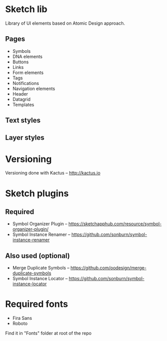 # Sketch lib
Library of UI elements based on Atomic Design approach.

## Pages
- Symbols
- DNA elements
- Buttons
- Links
- Form elements
- Tags
- Notifications
- Navigation elements
- Header
- Datagrid
- Templates

## Text styles
## Layer styles


# Versioning
Versioning done with Kactus – http://kactus.io


# Sketch plugins

## Required
- Symbol Organizer Plugin – https://sketchapphub.com/resource/symbol-organizer-plugin/
- Symbol Instance Renamer – https://github.com/sonburn/symbol-instance-renamer

## Also used (optional)
- Merge Duplicate Symbols – https://github.com/oodesign/merge-duplicate-symbols
- Symbol Instance Locator – https://github.com/sonburn/symbol-instance-locator


# Required fonts
- Fira Sans
- Roboto

Find it in "Fonts" folder at root of the repo
